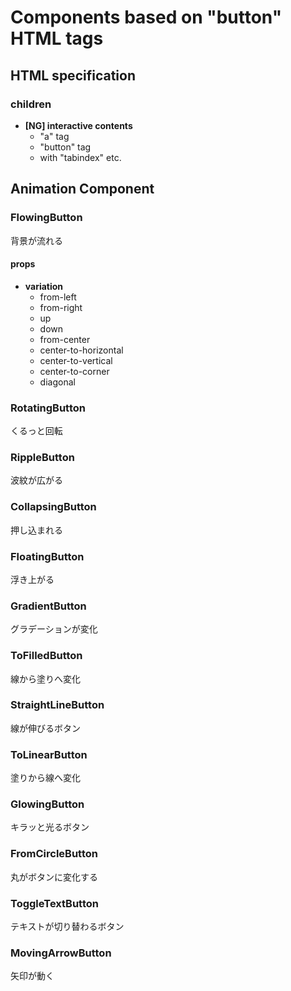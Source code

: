 # Components based on "button" HTML tags

## HTML specification

### children

- **[NG] interactive contents**
  - "a" tag
  - "button" tag
  - with "tabindex" etc.

## Animation Component

### FlowingButton

背景が流れる

#### props

- **variation**
  - from-left
  - from-right
  - up
  - down
  - from-center
  - center-to-horizontal
  - center-to-vertical
  - center-to-corner
  - diagonal

### RotatingButton

くるっと回転

### RippleButton

波紋が広がる

### CollapsingButton

押し込まれる

### FloatingButton

浮き上がる

### GradientButton

グラデーションが変化

### ToFilledButton

線から塗りへ変化

### StraightLineButton

線が伸びるボタン

### ToLinearButton

塗りから線へ変化

### GlowingButton

キラッと光るボタン

### FromCircleButton

丸がボタンに変化する

### ToggleTextButton

テキストが切り替わるボタン

### MovingArrowButton

矢印が動く
